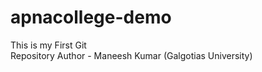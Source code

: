 # apnacollege-demo
This is my First Git <br>Repository
Author - Maneesh Kumar (Galgotias University)
